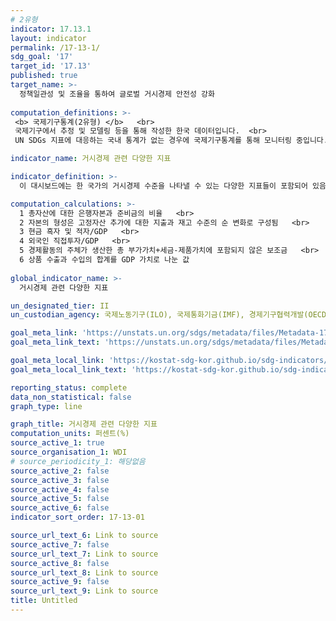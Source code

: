 ```yaml
---
# 2유형
indicator: 17.13.1
layout: indicator
permalink: /17-13-1/
sdg_goal: '17'
target_id: '17.13'  
published: true
target_name: >-
  정책일관성 및 조율을 통하여 글로벌 거시경제 안전성 강화
  
computation_definitions: >-
 <b> 국제기구통계(2유형) </b>   <br>
 국제기구에서 추정 및 모델링 등을 통해 작성한 한국 데이터입니다.  <br> 
 UN SDGs 지표에 대응하는 국내 통계가 없는 경우에 국제기구통계를 통해 모니터링 중입니다.

indicator_name: 거시경제 관련 다양한 지표

indicator_definition: >-
  이 대시보드에는 한 국가의 거시경제 수준을 나타낼 수 있는 다양한 지표들이 포함되어 있음

computation_calculations: >-
  1 총자산에 대한 은행자본과 준비금의 비율   <br>
  2 자본의 형성은 고정자산 추가에 대한 지출과 재고 수준의 순 변화로 구성됨   <br>
  3 현금 흑자 및 적자/GDP   <br>
  4 외국인 직접투자/GDP   <br>
  5 경제활동의 주체가 생산한 총 부가가치+세금-제품가치에 포함되지 않은 보조금   <br>
  6 상품 수출과 수입의 합계를 GDP 가치로 나눈 값   
 
global_indicator_name: >-
  거시경제 관련 다양한 지표

un_designated_tier: II
un_custodian_agency: 국제노동기구(ILO), 국제통화기금(IMF), 경제기구협력개발(OECD), 세계은행 및 세계무역기구(WTO)에서 제공받아 세계개발지표(WDI)에서 분석

goal_meta_link: 'https://unstats.un.org/sdgs/metadata/files/Metadata-17-13-01.pdf'
goal_meta_link_text: 'https://unstats.un.org/sdgs/metadata/files/Metadata-17-13-01.pdf'

goal_meta_local_link: 'https://kostat-sdg-kor.github.io/sdg-indicators/public/data/Metadata-17-13-01_KOR.pdf'
goal_meta_local_link_text: 'https://kostat-sdg-kor.github.io/sdg-indicators/public/data/Metadata-17-13-01_KOR.pdf'

reporting_status: complete
data_non_statistical: false
graph_type: line

graph_title: 거시경제 관련 다양한 지표
computation_units: 퍼센트(%)
source_active_1: true
source_organisation_1: WDI
# source_periodicity_1: 해당없음
source_active_2: false
source_active_3: false
source_active_4: false
source_active_5: false
source_active_6: false
indicator_sort_order: 17-13-01

source_url_text_6: Link to source
source_active_7: false
source_url_text_7: Link to source
source_active_8: false
source_url_text_8: Link to source
source_active_9: false
source_url_text_9: Link to source
title: Untitled
---
```

